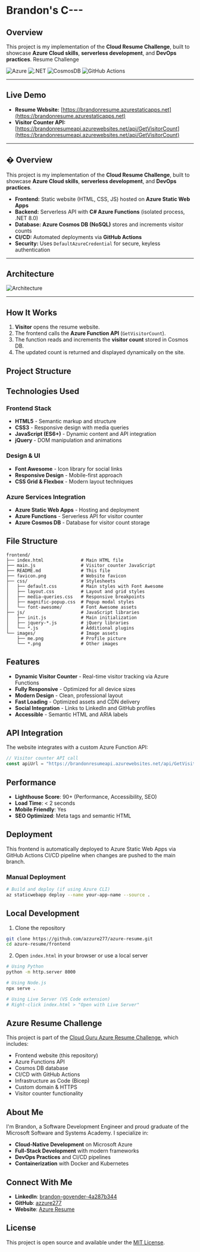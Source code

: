 # Brandon's C---

## Overview
This project is my implementation of the **Cloud Resume Challenge**, built to showcase **Azure Cloud skills**, **serverless development**, and **DevOps practices**. Resume Challenge

![Azure](https://img.shields.io/badge/Azure-Functions-blue?logo=microsoftazure)
![.NET](https://img.shields.io/badge/.NET-8.0-purple?logo=dotnet)
![CosmosDB](https://img.shields.io/badge/Azure-CosmosDB-green?logo=microsoftazure)
![GitHub Actions](https://img.shields.io/badge/CI%2FCD-GitHub%20Actions-black?logo=githubactions)

---

## Live Demo
- **Resume Website:** [https://brandonresume.azurestaticapps.net](https://brandonresume.azurestaticapps.net)  
- **Visitor Counter API:** [https://brandonresumeapi.azurewebsites.net/api/GetVisitorCount](https://brandonresumeapi.azurewebsites.net/api/GetVisitorCount)  

---

## � Overview
This project is my implementation of the **Cloud Resume Challenge**, built to showcase **Azure Cloud skills**, **serverless development**, and **DevOps practices**.

- **Frontend:** Static website (HTML, CSS, JS) hosted on **Azure Static Web Apps**  
- **Backend:** Serverless API with **C# Azure Functions** (isolated process, .NET 8.0)  
- **Database:** **Azure Cosmos DB (NoSQL)** stores and increments visitor counts  
- **CI/CD:** Automated deployments via **GitHub Actions**  
- **Security:** Uses `DefaultAzureCredential` for secure, keyless authentication  

---

## Architecture
![Architecture](architecture.png)

---

## How It Works
1. **Visitor** opens the resume website.  
2. The frontend calls the **Azure Function API** (`GetVisitorCount`).  
3. The function reads and increments the **visitor count** stored in Cosmos DB.  
4. The updated count is returned and displayed dynamically on the site.

## Project Structure

## Technologies Used

### Frontend Stack
- **HTML5** - Semantic markup and structure
- **CSS3** - Responsive design with media queries
- **JavaScript (ES6+)** - Dynamic content and API integration
- **jQuery** - DOM manipulation and animations

### Design & UI
- **Font Awesome** - Icon library for social links
- **Responsive Design** - Mobile-first approach
- **CSS Grid & Flexbox** - Modern layout techniques

### Azure Services Integration
- **Azure Static Web Apps** - Hosting and deployment
- **Azure Functions** - Serverless API for visitor counter
- **Azure Cosmos DB** - Database for visitor count storage

## File Structure

```
frontend/
├── index.html              # Main HTML file
├── main.js                 # Visitor counter JavaScript
├── README.md               # This file
├── favicon.png             # Website favicon
├── css/                    # Stylesheets
│   ├── default.css         # Main styles with Font Awesome
│   ├── layout.css          # Layout and grid styles
│   ├── media-queries.css   # Responsive breakpoints
│   ├── magnific-popup.css  # Popup modal styles
│   └── font-awesome/       # Font Awesome assets
├── js/                     # JavaScript libraries
│   ├── init.js             # Main initialization
│   ├── jquery-*.js         # jQuery libraries
│   └── *.js                # Additional plugins
└── images/                 # Image assets
    ├── me.png              # Profile picture
    └── *.png               # Other images
```

## Features

- **Dynamic Visitor Counter** - Real-time visitor tracking via Azure Functions
- **Fully Responsive** - Optimized for all device sizes
- **Modern Design** - Clean, professional layout
- **Fast Loading** - Optimized assets and CDN delivery
- **Social Integration** - Links to LinkedIn and GitHub profiles
- **Accessible** - Semantic HTML and ARIA labels

## API Integration

The website integrates with a custom Azure Function API:

```javascript
// Visitor counter API call
const apiUrl = "https://brandonresumeapi.azurewebsites.net/api/GetVisitorCount";
```

## Performance

- **Lighthouse Score**: 90+ (Performance, Accessibility, SEO)
- **Load Time**: < 2 seconds
- **Mobile Friendly**: Yes
- **SEO Optimized**: Meta tags and semantic HTML

## Deployment

This frontend is automatically deployed to Azure Static Web Apps via GitHub Actions CI/CD pipeline when changes are pushed to the main branch.

### Manual Deployment
```bash
# Build and deploy (if using Azure CLI)
az staticwebapp deploy --name your-app-name --source .
```

## Local Development

1. Clone the repository
```bash
git clone https://github.com/azzure277/azure-resume.git
cd azure-resume/frontend
```

2. Open `index.html` in your browser or use a local server
```bash
# Using Python
python -m http.server 8000

# Using Node.js
npx serve .

# Using Live Server (VS Code extension)
# Right-click index.html > "Open with Live Server"
```

## Azure Resume Challenge

This project is part of the [Cloud Guru Azure Resume Challenge](https://github.com/madebygps/azure-resume), which includes:

- Frontend website (this repository)
- Azure Functions API
- Cosmos DB database
- CI/CD with GitHub Actions
- Infrastructure as Code (Bicep)
- Custom domain & HTTPS
- Visitor counter functionality

## About Me

I'm Brandon, a Software Development Engineer and proud graduate of the Microsoft Software and Systems Academy. I specialize in:

- **Cloud-Native Development** on Microsoft Azure
- **Full-Stack Development** with modern frameworks
- **DevOps Practices** and CI/CD pipelines
- **Containerization** with Docker and Kubernetes

## Connect With Me

- **LinkedIn**: [brandon-govender-4a287b344](https://www.linkedin.com/in/brandon-govender-4a287b344/)
- **GitHub**: [azzure277](https://github.com/azzure277)
- **Website**: [Azure Resume](https://calm-wave-04f871d10.2.azurestaticapps.net)

## License

This project is open source and available under the [MIT License](LICENSE).